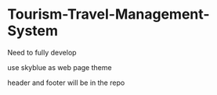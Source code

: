 # Tourism-Travel-Management-System
Need to fully develop

use skyblue as web page theme

header and footer will be in the repo


